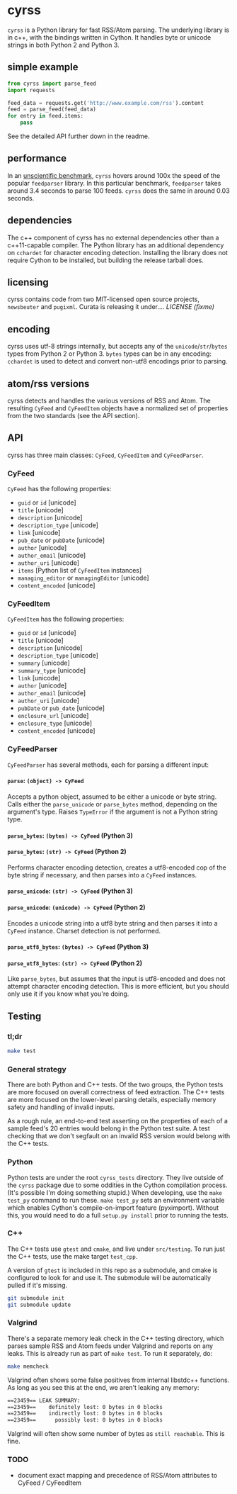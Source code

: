 # cyrss

`cyrss` is a Python library for fast RSS/Atom parsing.
The underlying library is in c++, with the bindings written in Cython.
It handles byte or unicode strings in both Python 2 and Python 3.

## simple example
```python
from cyrss import parse_feed
import requests

feed_data = requests.get('http://www.example.com/rss').content
feed = parse_feed(feed_data)
for entry in feed.items:
    pass

```
See the detailed API further down in the readme.


## performance
In an [unscientific benchmark](./bench.py), `cyrss` hovers around 100x the speed of the popular `feedparser` library.
In this particular benchmark, `feedparser` takes around 3.4 seconds to parse 100 feeds.  `cyrss` does the same in around 0.03 seconds.

## dependencies
The c++ component of cyrss has no external dependencies other than a c++11-capable compiler.
The Python library has an additional dependency on `cchardet` for character encoding detection.  Installing the library does not require Cython to be installed, but building the release tarball does.

## licensing
cyrss contains code from two MIT-licensed open source projects, `newsbeuter` and `pugixml`.  Curata is releasing it under.... *LICENSE (fixme)*

## encoding
cyrss uses utf-8 strings internally, but accepts any of the `unicode`/`str`/`bytes` types from Python 2 or Python 3.  `bytes` types can be in any encoding: `cchardet` is used to detect and convert non-utf8 encodings prior to parsing.

## atom/rss versions
cyrss detects and handles the various versions of RSS and Atom.  The resulting `CyFeed` and `CyFeedItem` objects have a normalized set of properties from the two standards (see the API section).


## API
cyrss has three main classes: `CyFeed`, `CyFeedItem` and `CyFeedParser`.

### CyFeed
`CyFeed` has the following properties:
* `guid` or `id` [unicode]
* `title` [unicode]
* `description` [unicode]
* `description_type` [unicode]
* `link` [unicode]
* `pub_date` or `pubDate` [unicode]
* `author` [unicode]
* `author_email` [unicode]
* `author_uri` [unicode]
* `items` [Python list of `CyFeedItem` instances]
* `managing_editor` or `managingEditor` [unicode]
* `content_encoded` [unicode]


### CyFeedItem
`CyFeedItem` has the following properties:
* `guid` or `id` [unicode]
* `title` [unicode]
* `description` [unicode]
* `description_type` [unicode]
* `summary` [unicode]
* `summary_type` [unicode]
* `link` [unicode]
* `author` [unicode]
* `author_email` [unicode]
* `author_uri` [unicode]
* `pubDate` or `pub_date` [unicode]
* `enclosure_url` [unicode]
* `enclosure_type` [unicode]
* `content_encoded` [unicode]

### CyFeedParser
`CyFeedParser` has several methods, each for parsing a different input:

#### `parse`: `(object) -> CyFeed`
Accepts a python object, assumed to be either a unicode or byte string.
Calls either the `parse_unicode` or `parse_bytes` method, depending on the argument's type.  Raises `TypeError` if the argument is not a Python string type.

#### `parse_bytes`: `(bytes) -> CyFeed` (Python 3)
#### `parse_bytes`: `(str) -> CyFeed` (Python 2)
Performs character encoding detection, creates a utf8-encoded cop of the byte string if necessary, and then parses into a `CyFeed` instances.

#### `parse_unicode`: `(str) -> CyFeed` (Python 3)
#### `parse_unicode`: `(unicode) -> CyFeed` (Python 2)
Encodes a unicode string into a utf8 byte string and then parses it into a `CyFeed` instance.  Charset detection is not performed.

#### `parse_utf8_bytes`: `(bytes) -> CyFeed` (Python 3)
#### `parse_utf8_bytes`: `(str) -> CyFeed` (Python 2)
Like `parse_bytes`, but assumes that the input is utf8-encoded and does not attempt character encoding detection.  This is more efficient, but you should only use it if you know what you're doing.


## Testing

### tl;dr

```bash
make test
```



### General strategy
There are both Python and C++ tests.  Of the two groups, the Python tests are more focused on overall correctness of feed extraction.  The C++ tests are more focused on the lower-level parsing details, especially memory safety and handling of invalid inputs.

As a rough rule, an end-to-end test asserting on the properties of each of a sample feed's 20 entries would belong in the Python test suite.  A test checking that we don't segfault on an invalid RSS version would belong with the C++ tests.

### Python
Python tests are under the root `cyrss_tests` directory.  They live outside of the `cyrss` package due to some oddities in the Cython compilation process.  (It's possible I'm doing something stupid.)
When developing, use the `make test_py` command to run these.  `make test_py` sets an environment variable which enables Cython's compile-on-import feature (pyximport). Without this, you would need to do a full `setup.py install` prior to running the tests.

### C++
The C++ tests use `gtest` and `cmake`, and live under `src/testing`.  To run just the C++ tests, use the make target `test_cpp`.

A version of `gtest` is included in this repo as a submodule, and cmake is configured to look for and use it.  The submodule will be automatically pulled if it's missing.

```bash
git submodule init
git submodule update
```

### Valgrind
There's a separate memory leak check in the C++ testing directory, which parses sample RSS and Atom feeds under Valgrind and reports on any leaks.  This is already run as part of `make test`.  To run it separately, do:

```bash
make memcheck
```

Valgrind often shows some false positives from internal libstdc++ functions.  As long as you see this at the end, we aren't leaking any memory:
```bash
==23459== LEAK SUMMARY:
==23459==    definitely lost: 0 bytes in 0 blocks
==23459==    indirectly lost: 0 bytes in 0 blocks
==23459==      possibly lost: 0 bytes in 0 blocks
```

Valgrind will often show some number of bytes as `still reachable`.  This is fine.


### TODO

* document exact mapping and precedence of RSS/Atom attributes to CyFeed / CyFeedItem
